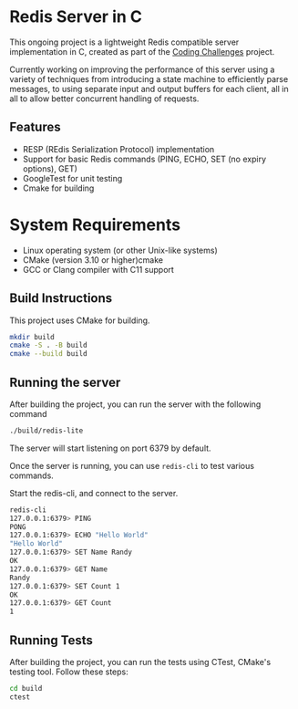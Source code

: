 # Redis Server in C

This ongoing project is a lightweight Redis compatible server implementation in C, created as part of the [Coding Challenges](https://codingchallenges.fyi/challenges/challenge-redis) project.

Currently working on improving the performance of this server using a variety of techniques from introducing a state machine to efficiently parse messages, to using separate input and output buffers for each client, all in all to allow better concurrent handling of requests.

## Features
- RESP (REdis Serialization Protocol) implementation
- Support for basic Redis commands (PING, ECHO, SET (no expiry options), GET)
- GoogleTest for unit testing
- Cmake for building

# System Requirements
- Linux operating system (or other Unix-like systems)
- CMake (version 3.10 or higher)cmake
- GCC or Clang compiler with C11 support

## Build Instructions
This project uses CMake for building.

```bash
mkdir build
cmake -S . -B build
cmake --build build
```

## Running the server
After building the project, you can run the server with the following command
```bash
./build/redis-lite
```
The server will start listening on port 6379 by default.

Once the server is running, you can use `redis-cli` to test various commands.

Start the redis-cli, and connect to the server.
```bash
redis-cli
127.0.0.1:6379> PING
PONG
127.0.0.1:6379> ECHO "Hello World"
"Hello World"
127.0.0.1:6379> SET Name Randy
OK
127.0.0.1:6379> GET Name
Randy
127.0.0.1:6379> SET Count 1
OK
127.0.0.1:6379> GET Count
1
```

## Running Tests

After building the project, you can run the tests using CTest, CMake's testing tool. Follow these steps:

```bash
cd build
ctest
```
